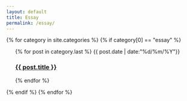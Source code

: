 ```yaml
---
layout: default
title: Essay
permalink: /essay/
---
```


{% for category in site.categories %}
{% if category[0] == "essay" %}
<ul class="arc-list">
    {% for post in category.last %}
        {{ post.date | date:"%d/%m/%Y"}}
	<h3><a href="{{ post.url }}">{{ post.title }}</a></h3>
    {% endfor %}
</ul>
{% endif %}
{% endfor %}
